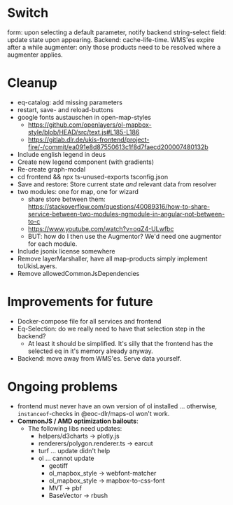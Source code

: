 # Switch

form: upon selecting a default parameter, notify backend
    string-select field: update state upon appearing.
Backend: cache-life-time. WMS'es expire after a while
augmenter: only those products need to be resolved where a augmenter applies.

# Cleanup
- eq-catalog: add missing parameters
- restart, save- and reload-buttons
- google fonts austauschen in open-map-styles
    - https://github.com/openlayers/ol-mapbox-style/blob/HEAD/src/text.js#L185-L186
    - https://gitlab.dlr.de/ukis-frontend/project-fire/-/commit/ea091e8d87550613c1f8d7faecd200007480132b
- Include english legend in deus
- Create new legend component (with gradients)
- Re-create graph-modal
- cd frontend && npx ts-unused-exports tsconfig.json
- Save and restore:
    Store current state *and* relevant data from resolver
- two modules: one for map, one for wizard
    - share store between them: https://stackoverflow.com/questions/40089316/how-to-share-service-between-two-modules-ngmodule-in-angular-not-between-to-c
    - https://www.youtube.com/watch?v=oqZ4-ULwfbc
    - BUT: how do I then use the Augmentor? We'd need one augmentor for each module. 
- Include jsonix license somewhere
- Remove layerMarshaller, have all map-products simply implement toUkisLayers.
- Remove allowedCommonJsDependencies

# Improvements for future
- Docker-compose file for all services and frontend
- Eq-Selection: do we really need to have that selection step in the backend?
    - At least it should be simplified. It's silly that the frontend has the selected eq in it's memory already anyway.
- Backend: move away from WMS'es. Serve data yourself.

# Ongoing problems
- frontend must never have an own version of ol installed ... otherwise, `instanceof`-checks in @eoc-dlr/maps-ol won't work.
- **CommonJS / AMD optimization bailouts**:
    - The following libs need updates:
        - helpers/d3charts -> plotly.js
        - renderers/polygon.renderer.ts -> earcut
        - turf ... update didn't help
        - ol ... cannot update
            - geotiff
            - ol_mapbox_style -> webfont-matcher
            - ol_mapbox_style -> mapbox-to-css-font
            - MVT -> pbf
            - BaseVector -> rbush

